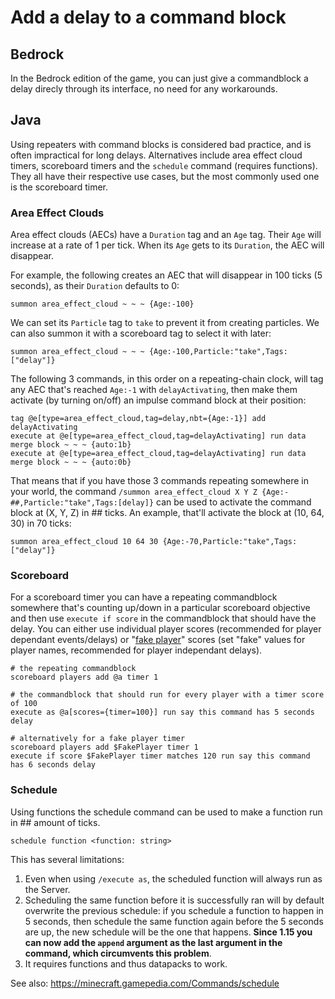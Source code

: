 
# Add a delay to a command block

## Bedrock

In the Bedrock edition of the game, you can just give a commandblock a delay direcly through its interface, no need for any workarounds.

## Java 

Using repeaters with command blocks is considered bad practice, and is often impractical for long delays. Alternatives include area effect cloud timers, scoreboard timers and the `schedule` command (requires functions). They all have their respective use cases, but the most commonly used one is the scoreboard timer.

### Area Effect Clouds

Area effect clouds (AECs) have a `Duration` tag and an `Age` tag. Their `Age` will increase at a rate of 1 per tick. When its `Age` gets to its `Duration`, the AEC will disappear.

For example, the following creates an AEC that will disappear in 100 ticks (5 seconds), as their `Duration` defaults to 0:

    summon area_effect_cloud ~ ~ ~ {Age:-100}

We can set its `Particle` tag to `take` to prevent it from creating particles. We can also summon it with a scoreboard tag to select it with later:

    summon area_effect_cloud ~ ~ ~ {Age:-100,Particle:"take",Tags:["delay"]} 

The following 3 commands, in this order on a repeating-chain clock, will tag any AEC that's reached `Age:-1` with `delayActivating`, then make them activate (by turning on/off) an impulse command block at their position:

    tag @e[type=area_effect_cloud,tag=delay,nbt={Age:-1}] add delayActivating
    execute at @e[type=area_effect_cloud,tag=delayActivating] run data merge block ~ ~ ~ {auto:1b}
    execute at @e[type=area_effect_cloud,tag=delayActivating] run data merge block ~ ~ ~ {auto:0b}

That means that if you have those 3 commands repeating somewhere in your world, the command `/summon area_effect_cloud X Y Z {Age:-##,Particle:"take",Tags:[delay]}` can be used to activate the command block at (X, Y, Z) in ## ticks. An example, that'll activate the block at (10, 64, 30) in 70 ticks:

    summon area_effect_cloud 10 64 30 {Age:-70,Particle:"take",Tags:["delay"]}

### Scoreboard

For a scoreboard timer you can have a repeating commandblock somewhere that's counting up/down in a particular scoreboard objective and then use `execute if score` in the commandblock that should have the delay. You can either use individual player scores (recommended for player dependant events/delays) or "[fake player](/wiki/questionss/fakeplayer)" scores (set "fake" values for player names, recommended for player independant delays).

    # the repeating commandblock
    scoreboard players add @a timer 1

    # the commandblock that should run for every player with a timer score of 100
    execute as @a[scores={timer=100}] run say this command has 5 seconds delay

    # alternatively for a fake player timer
    scoreboard players add $FakePlayer timer 1
    execute if score $FakePlayer timer matches 120 run say this command has 6 seconds delay


### Schedule

Using functions the schedule command can be used to make a function run in ## amount of ticks.

    schedule function <function: string>

This has several limitations:

1. Even when using `/execute as`, the scheduled function will always run as the Server.  
2. Scheduling the same function before it is successfully ran will by default overwrite the previous schedule: if you schedule a function to happen in 5 seconds, then schedule the same function again before the 5 seconds are up, the new schedule will be the one that happens. **Since 1.15 you can now add the `append` argument as the last argument in the command, which circumvents this problem**.  
3. It requires functions and thus datapacks to work.

See also: https://minecraft.gamepedia.com/Commands/schedule